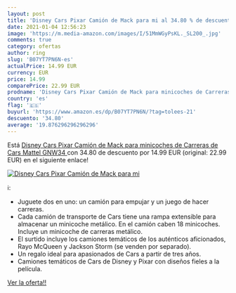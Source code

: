 ```yaml
---
layout: post
title: 'Disney Cars Pixar Camión de Mack para mi al 34.80 % de descuento'
date: 2021-01-04 12:56:23
image: 'https://m.media-amazon.com/images/I/51MmWGyPsKL._SL200_.jpg'
comments: true
category: ofertas
author: ring
slug: 'B07YT7PN6N-es'
actualPrice: 14.99 EUR
currency: EUR
price: 14.99
comparePrice: 22.99 EUR
prodname: 'Disney Cars Pixar Camión de Mack para minicoches de Carreras de Cars  Mattel GNW34 '
country: 'es'
flag: '🇪🇸'
buyurl: 'https://www.amazon.es/dp/B07YT7PN6N/?tag=tolees-21'
descuento: '34.80'
average: '19.876296296296296'
---
```


Está [Disney Cars Pixar Camión de Mack para minicoches de Carreras de Cars  Mattel GNW34 ](https://www.amazon.es/dp/B07YT7PN6N/?tag=tolees-21) con 34.80 de descuento por 14.99 EUR (original: 22.99 EUR) en el siguiente enlace!

[![Disney Cars Pixar Camión de Mack para mi](https://m.media-amazon.com/images/I/51MmWGyPsKL._SL200_.jpg)](https://www.amazon.es/dp/B07YT7PN6N/?tag=tolees-21)

ℹ️:

- Juguete dos en uno: un camión para empujar y un juego de hacer carreras.
- Cada camión de transporte de Cars tiene una rampa extensible para almacenar un minicoche metálico. En el camión caben 18 minicoches. Incluye un minicoche de carreras metálico.
- El surtido incluye los camiones temáticos de los auténticos aficionados, Rayo McQueen y Jackson Storm (se venden por separado).
- Un regalo ideal para apasionados de Cars a partir de tres años.
- Camiones temáticos de Cars de Disney y Pixar con diseños fieles a la película.

[Ver la oferta!!](https://www.amazon.es/dp/B07YT7PN6N/?tag=tolees-21)
